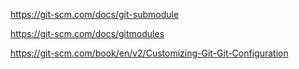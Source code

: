 https://git-scm.com/docs/git-submodule

https://git-scm.com/docs/gitmodules

https://git-scm.com/book/en/v2/Customizing-Git-Git-Configuration
